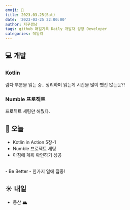 ```yaml
---
emoji: 🌱
title: 2023.03.25(Sat)
date: '2023-03-25 22:00:00'
author: 지구깜냥
tags: github 매일기록 Daily 개발자 성장 Developer
categories: 데일리
---
```

## 💻 개발
### Kotlin
람다 부분을 읽는 중..
정리하며 읽는게 시간을 많이 뺏진 않는듯?!

### Numble 프로젝트
프로젝트 세팅만 해뒀다.


## 🌙 오늘
- Kotlin in Action 5장-1
- Numble 프로젝트 세팅
- 아침에 계획 확인하기 성공
<br>
- Be Better
  - 한가지 일에 집중!

## ☀️ 내일
- 등산 🏔️
